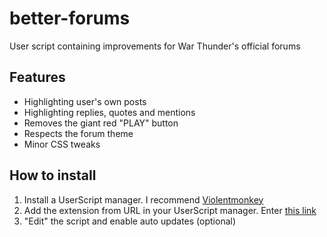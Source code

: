 # better-forums
User script containing improvements for War Thunder's official forums

## Features
* Highlighting user's own posts
* Highlighting replies, quotes and mentions
* Removes the giant red "PLAY" button
* Respects the forum theme
* Minor CSS tweaks


## How to install

1. Install a UserScript manager. I recommend [Violentmonkey](https://violentmonkey.github.io/)
2. Add the extension from URL in your UserScript manager. Enter [this link](https://raw.githubusercontent.com/themadseventeen/better-forums/refs/heads/master/script.js)
3. "Edit" the script and enable auto updates (optional)